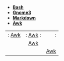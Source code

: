 - [**Bash**](https://github.com/jonhespeto/guides/blob/main/cheat_sheet/cheat_sheet_bash.pdf)
- [**Gnome3**](https://github.com/jonhespeto/guides/blob/main/cheat_sheet/cheat_sheet_gnome3_v2.pdf)
- [**Markdown**](https://github.com/jonhespeto/guides/blob/main/cheat_sheet/cheat_sheet_markdown_opensource.com_.pdf)
- [**Awk**](https://github.com/jonhespeto/guides/blob/main/cheat_sheet/cheat_sheet_gnuawk_v3.pdf)


[awk]: https://github.com/jonhespeto/guides/blob/main/cheat_sheet/cheat_sheet_gnuawk_v3.pdf

|                                  |                                            |                                                   |
|:--------------------------------|:------------------------------------------:|-------------------------------------------------:|
|: [Awk][awk]                      |:   [Awk](URL)                             :|                                                  :|
|                                  |                                            [Awk](URL) |       |
|                                  |          | [Awk](URL) |
